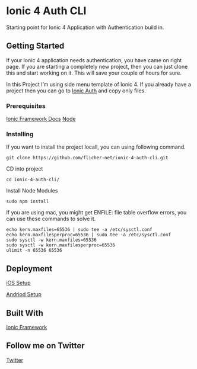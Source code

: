 # Ionic 4 Auth CLI

Starting point for Ionic 4 Application with Authentication build in.

## Getting Started

If your Ionic 4 application needs authentication, you have came on right page. If you are starting a completely new project, then you can just clone this and start working on it. This will save your couple of hours for sure.

In this Project I’m using side menu template of Ionic 4. If you already have a project then you can go to [Ionic Auth](https://github.com/flicher-net/ionic-4-auth) and copy only files.


### Prerequisites

[Ionic Framework Docs](https://ionicframework.com/docs/)
[Node](https://nodejs.org/)

### Installing

If you want to install the project locall, you can using following command.

```
git clone https://github.com/flicher-net/ionic-4-auth-cli.git
```

CD into project

```
cd ionic-4-auth-cli/
```

Install Node Modules

```
sudo npm install
```

If you are using mac, you might get ENFILE: file table overflow errors, you can use these commands to solve it.

```
echo kern.maxfiles=65536 | sudo tee -a /etc/sysctl.conf
echo kern.maxfilesperproc=65536 | sudo tee -a /etc/sysctl.conf
sudo sysctl -w kern.maxfiles=65536
sudo sysctl -w kern.maxfilesperproc=65536
ulimit -n 65536 65536    
```

## Deployment

[iOS Setup](https://ionicframework.com/docs/installation/ios)

[Andriod Setup](https://ionicframework.com/docs/installation/android)

## Built With

[Ionic Framework](https://ionicframework.com/)

## Follow me on Twitter

[Twitter](https://twitter.com/_varunverma)
